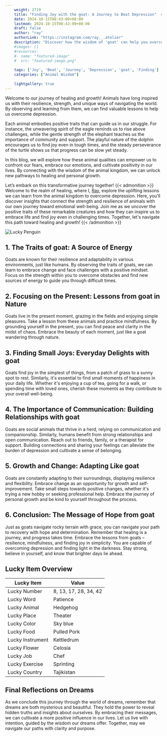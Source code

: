 ```yaml
---
    weight: 2719
    title: "Finding Joy with the goat: A Journey to Beat Depression"  # Assuming 'title' column exists
    date: 2024-10-15T08:43:00+08:00
    lastmod: 2024-10-15T08:43:00+08:00
    draft: false
    author: "ray"
    authorLink: "https://instagram.com/ray._.atelier"
    description: "Discover how the wisdom of 'goat' can help you overcome depression and find joy in your life journey."
    #images: []
    #resources:
    #- name: "featured-image"
    #  src: "featured-image.png"
    
    tags: ['Joy', 'Beat', 'Journey', 'Depression', 'goat', 'Finding']
    categories: ["Animal Wisdom"]
    
    lightgallery: true
---
```

    
Welcome to our journey of healing and growth! Animals have long inspired us with their resilience, strength, and unique ways of navigating the world. By observing and learning from them, we can find valuable lessons to help us overcome depression.

Each animal embodies positive traits that can guide us in our struggle. For instance, the unwavering spirit of the eagle reminds us to rise above challenges, while the gentle strength of the elephant teaches us the importance of community and support. The playful nature of the dolphin encourages us to find joy even in tough times, and the steady perseverance of the turtle shows us that progress can be slow yet steady.

In this blog, we will explore how these animal qualities can empower us to confront our fears, embrace our emotions, and cultivate positivity in our lives. By connecting with the wisdom of the animal kingdom, we can unlock new pathways to healing and personal growth.

Let’s embark on this transformative journey together!
{{< admonition >}}
Welcome to the realm of healing, where I, [Ray](https://instagram.com/ray._.atelier), explore the uplifting lessons we can learn from the animal kingdom to overcome depression. Here, you’ll discover insights that connect the strength and resilience of animals with our own journey toward emotional well-being. Join me as we uncover the positive traits of these remarkable creatures and how they can inspire us to embrace life and find joy even in challenging times. Together, let's navigate this path toward healing and growth!
{{< /admonition >}}

![Lucky Penguin](https://cdn.pixabay.com/photo/2024/09/07/02/34/penguins-9028827_1280.jpg "Lucky Penguin")

## 1. The Traits of goat: A Source of Energy
Goats are known for their resilience and adaptability in various environments, just like humans. By observing the traits of goats, we can learn to embrace change and face challenges with a positive mindset. Focus on the strength within you to overcome obstacles and find new sources of energy to guide you through difficult times.

## 2. Focusing on the Present: Lessons from goat in Nature
Goats live in the present moment, grazing in the fields and enjoying simple pleasures. Take a lesson from these animals and practice mindfulness. By grounding yourself in the present, you can find peace and clarity in the midst of chaos. Embrace the beauty of each moment, just like a goat wandering through nature.

## 3. Finding Small Joys: Everyday Delights with goat
Goats find joy in the simplest of things, from a patch of grass to a sunny spot to rest. Similarly, it's essential to find small moments of happiness in your daily life. Whether it's enjoying a cup of tea, going for a walk, or spending time with loved ones, cherish these moments as they contribute to your overall well-being.

## 4. The Importance of Communication: Building Relationships with goat
Goats are social animals that thrive in a herd, relying on communication and companionship. Similarly, humans benefit from strong relationships and open communication. Reach out to friends, family, or a therapist for support. Building connections and sharing your feelings can alleviate the burden of depression and cultivate a sense of belonging.

## 5. Growth and Change: Adapting Like goat
Goats are constantly adapting to their surroundings, displaying resilience and flexibility. Embrace change as an opportunity for growth and self-improvement. Take small steps towards positive changes, whether it's trying a new hobby or seeking professional help. Embrace the journey of personal growth and be kind to yourself throughout the process.

## 6. Conclusion: The Message of Hope from goat
Just as goats navigate rocky terrain with grace, you can navigate your path to recovery with hope and determination. Remember that healing is a journey, and progress takes time. Embrace the lessons from goats – resilience, mindfulness, and finding joy in simplicity. You are capable of overcoming depression and finding light in the darkness. Stay strong, believe in yourself, and know that brighter days lie ahead.


## Lucky Item Overview
| Lucky Item          | Value              |
|---------------|--------------------|
| Lucky Number        | 8, 13, 17, 28, 34, 42  |
| Lucky Word          | Patience |
| Lucky Animal        | Hedgehog |
| Lucky Place         | Theater     |
| Lucky Color         | Sky blue     |
| Lucky Food          | Pulled Pork      |
| Lucky Instrument    | Kettledrum |
| Lucky Flower        | Celosia    |
| Lucky Job           | Chef       |
| Lucky Exercise      | Sprinting  |
| Lucky Country       | Tajikistan    |


##  Final Reflections on Dreams

As we conclude this journey through the world of dreams, remember that dreams are both mysterious and beautiful. They hold the power to reveal hidden truths and insights about ourselves. By embracing their messages, we can cultivate a more positive influence in our lives. Let us live with intention, guided by the wisdom our dreams offer. Together, may we navigate our paths with clarity and purpose.
